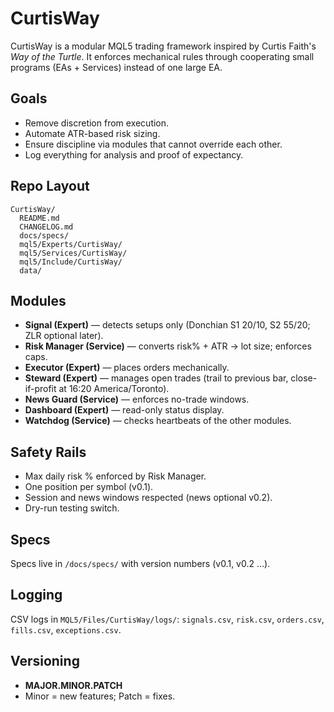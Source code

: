 # CurtisWay

CurtisWay is a modular MQL5 trading framework inspired by Curtis Faith's *Way of the Turtle*. It enforces mechanical rules through cooperating small programs (EAs + Services) instead of one large EA.

## Goals
- Remove discretion from execution.
- Automate ATR-based risk sizing.
- Ensure discipline via modules that cannot override each other.
- Log everything for analysis and proof of expectancy.

## Repo Layout
```
CurtisWay/
  README.md
  CHANGELOG.md
  docs/specs/
  mql5/Experts/CurtisWay/
  mql5/Services/CurtisWay/
  mql5/Include/CurtisWay/
  data/
```

## Modules
- **Signal (Expert)** — detects setups only (Donchian S1 20/10, S2 55/20; ZLR optional later).
- **Risk Manager (Service)** — converts risk% + ATR → lot size; enforces caps.
- **Executor (Expert)** — places orders mechanically.
- **Steward (Expert)** — manages open trades (trail to previous bar, close-if-profit at 16:20 America/Toronto).
- **News Guard (Service)** — enforces no-trade windows.
- **Dashboard (Expert)** — read-only status display.
- **Watchdog (Service)** — checks heartbeats of the other modules.

## Safety Rails
- Max daily risk % enforced by Risk Manager.
- One position per symbol (v0.1).
- Session and news windows respected (news optional v0.2).
- Dry-run testing switch.

## Specs
Specs live in `/docs/specs/` with version numbers (v0.1, v0.2 …).

## Logging
CSV logs in `MQL5/Files/CurtisWay/logs/`: `signals.csv`, `risk.csv`, `orders.csv`, `fills.csv`, `exceptions.csv`.

## Versioning
- **MAJOR.MINOR.PATCH**
- Minor = new features; Patch = fixes.